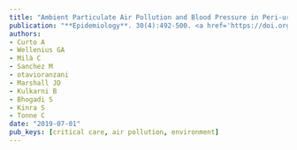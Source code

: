 ```yaml
---
title: "Ambient Particulate Air Pollution and Blood Pressure in Peri-urban India"
publication: "**Epidemiology**. 30(4):492-500. <a href='https://doi.org/10.1097/ede.0000000000001014' target='_blank' rel='noopener noreferrer'>10.1097/ede.0000000000001014</a>"
authors:
- Curto A
- Wellenius GA
- Milà C
- Sanchez M
- otavioranzani
- Marshall JD
- Kulkarni B
- Bhogadi S
- Kinra S
- Tonne C
date: "2019-07-01"
pub_keys: [critical care, air pollution, environment]
---
```

